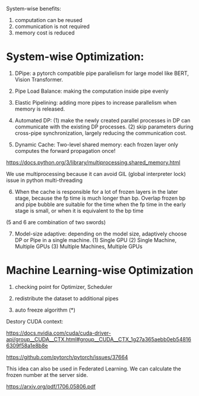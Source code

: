 System-wise benefits:

1. computation can be reused
2. communication is not required
3. memory cost is reduced

# System-wise Optimization:

1. DPipe: a pytorch compatible pipe parallelism for large model like BERT, Vision Transformer.

2. Pipe Load Balance: making the computation inside pipe evenly

3. Elastic Pipelining: adding more pipes to increase parallelism when memory is released.

4. Automated DP:
(1) make the newly created parallel processes in DP can communicate with the existing DP processes.
(2) skip parameters during cross-pipe synchronization, largely reducing the communication cost.

5. Dynamic Cache: 
Two-level shared memory: each frozen layer only computes the forward propagation once!

https://docs.python.org/3/library/multiprocessing.shared_memory.html

We use multiprocessing because it can avoid GIL (global interpreter lock) issue in python multi-threading

6. When the cache is responsible for a lot of frozen layers in the later stage, because the fp time is much longer than bp.
Overlap frozen bp and pipe bubble are suitable for the time when the fp time in the early stage is small, or when it is equivalent to the bp time

(5 and 6 are combination of two swords)

7. Model-size adaptive: depending on the model size, adaptively choose DP or Pipe in a single machine.
(1) Single GPU
(2) Single Machine, Multiple GPUs
(3) Multiple Machines, Multiple GPUs


# Machine Learning-wise Optimization

1. checking point for Optimizer, Scheduler

2. redistribute the dataset to additional pipes

3. auto freeze algorithm (*)



Destory CUDA context:

https://docs.nvidia.com/cuda/cuda-driver-api/group__CUDA__CTX.html#group__CUDA__CTX_1g27a365aebb0eb548166309f58a1e8b8e

https://github.com/pytorch/pytorch/issues/37664

This idea can also be used in Federated Learning. We can calculate the frozen number at the server side.

https://arxiv.org/pdf/1706.05806.pdf